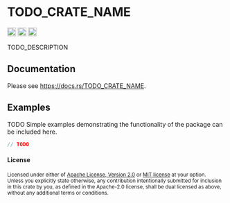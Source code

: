 # TODO_CRATE_NAME

[<img alt="github" src="https://img.shields.io/badge/github-TODO_USERNAME/TODO_REPO-8da0cb?style=for-the-badge&labelColor=555555&logo=github" height="20">](https://github.com/TODO_USERNAME/TODO_REPO)
[<img alt="crates.io" src="https://img.shields.io/crates/v/TODO_CRATE_NAME.svg?style=for-the-badge&color=fc8d62&logo=rust" height="20">](https://crates.io/crates/TODO_CRATE_NAME)
[<img alt="docs.rs" src="https://img.shields.io/badge/docs.rs-TODO_CRATE_NAME-66c2a5?style=for-the-badge&labelColor=555555&logo=docs.rs" height="20">](https://docs.rs/TODO_CRATE_NAME)

TODO_DESCRIPTION

## Documentation

Please see https://docs.rs/TODO_CRATE_NAME.

## Examples

TODO Simple examples demonstrating the functionality of the package can be included here.

```rust
// TODO
```

#### License

<sup>
Licensed under either of <a href="LICENSE-APACHE">Apache License, Version 2.0</a> or 
<a href="LICENSE-MIT">MIT license</a> at your option.
</sup>

<br>

<sub>
Unless you explicitly state otherwise, any contribution intentionally submitted for inclusion in
this crate by you, as defined in the Apache-2.0 license, shall be dual licensed as above, without
any additional terms or conditions.
</sub>